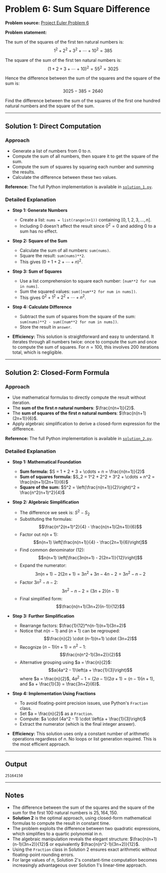 # Problem 6: Sum Square Difference

**Problem source:** [Project Euler Problem 6](https://projecteuler.net/problem=6)

**Problem statement:**

The sum of the squares of the first ten natural numbers is:
$$1^2 + 2^2 + 3^2 + \cdots + 10^2 = 385$$

The square of the sum of the first ten natural numbers is:
$$(1 + 2 + 3 + \cdots + 10)^2 = 55^2 = 3025$$

Hence the difference between the sum of the squares and the square of the sum is:
$$3025 - 385 = 2640$$

Find the difference between the sum of the squares of the first one hundred natural numbers and the square of the sum.

---

## Solution 1: Direct Computation

### Approach

- Generate a list of numbers from $0$ to $n$.
- Compute the sum of all numbers, then square it to get the square of the sum.
- Compute the sum of squares by squaring each number and summing the results.
- Calculate the difference between these two values.

**Reference:** The full Python implementation is available in [`solution_1.py`](solution_1.py).

### Detailed Explanation

- **Step 1: Generate Numbers**
  - Create a list: `nums = list(range(n+1))` containing $[0, 1, 2, 3, \dots, n]$.
  - Including $0$ doesn't affect the result since $0^2 = 0$ and adding $0$ to a sum has no effect.

- **Step 2: Square of the Sum**
  - Calculate the sum of all numbers: `sum(nums)`.
  - Square the result: `sum(nums)**2`.
  - This gives $(0 + 1 + 2 + \cdots + n)^2$.

- **Step 3: Sum of Squares**
  - Use a list comprehension to square each number: `[num**2 for num in nums]`.
  - Sum the squared values: `sum([num**2 for num in nums])`.
  - This gives $0^2 + 1^2 + 2^2 + \cdots + n^2$.

- **Step 4: Calculate Difference**
  - Subtract the sum of squares from the square of the sum: `sum(nums)**2 - sum([num**2 for num in nums])`.
  - Store the result in `answer`.

- **Efficiency:** This solution is straightforward and easy to understand. It iterates through all numbers twice: once to compute the sum and once to compute the sum of squares. For $n = 100$, this involves $200$ iterations total, which is negligible.

---

## Solution 2: Closed-Form Formula

### Approach

- Use mathematical formulas to directly compute the result without iteration.
- The **sum of the first $n$ natural numbers**: $\frac{n(n+1)}{2}$.
- The **sum of squares of the first $n$ natural numbers**: $\frac{n(n+1)(2n+1)}{6}$.
- Apply algebraic simplification to derive a closed-form expression for the difference.

**Reference:** The full Python implementation is available in [`solution_2.py`](solution_2.py).

### Detailed Explanation

- **Step 1: Mathematical Foundation**
  - **Sum formula:** $S = 1 + 2 + 3 + \cdots + n = \frac{n(n+1)}{2}$
  - **Sum of squares formula:** $S_2 = 1^2 + 2^2 + 3^2 + \cdots + n^2 = \frac{n(n+1)(2n+1)}{6}$
  - **Square of the sum:** $S^2 = \left(\frac{n(n+1)}{2}\right)^2 = \frac{n^2(n+1)^2}{4}$

- **Step 2: Algebraic Simplification**
  - The difference we seek is: $S^2 - S_2$
  - Substituting the formulas:
    $$\frac{n^2(n+1)^2}{4} - \frac{n(n+1)(2n+1)}{6}$$
  - Factor out $n(n+1)$:
    $$n(n+1) \left[\frac{n(n+1)}{4} - \frac{2n+1}{6}\right]$$
  - Find common denominator (12):
    $$n(n+1) \left[\frac{3n(n+1) - 2(2n+1)}{12}\right]$$
  - Expand the numerator:
    $$3n(n+1) - 2(2n+1) = 3n^2 + 3n - 4n - 2 = 3n^2 - n - 2$$
  - Factor $3n^2 - n - 2$:
    $$3n^2 - n - 2 = (3n + 2)(n - 1)$$
  - Final simplified form:
    $$\frac{n(n+1)(3n+2)(n-1)}{12}$$

- **Step 3: Further Simplification**
  - Rearrange factors: $\frac{1}{12}*n(n-1)(n+1)(3n+2)$
  - Notice that $n(n-1)$ and $(n+1)$ can be regrouped:
    $$\frac{n}{2} \cdot (n-1)(n+1) \cdot (3n+2)$$
  - Recognize $(n-1)(n+1) = n^2 - 1$:
    $$\frac{n(n^2-1)(3n+2)}{2}$$
  - Alternative grouping using $a = \frac{n}{2}$:
    $$a(4a^2 - 1)\left(a + \frac{1}{3}\right)$$
    where $a = \frac{n}{2}$, $4a^2 - 1 = (2a-1)(2a+1) = (n-1)(n+1)$, and $a + \frac{1}{3} = \frac{3n+2}{6}$.

- **Step 4: Implementation Using Fractions**
  - To avoid floating-point precision issues, use Python's `Fraction` class.
  - Set $a = \frac{n}{2}$ as a `Fraction`.
  - Compute: $a \cdot (4a^2 - 1) \cdot \left(a + \frac{1}{3}\right)$
  - Extract the numerator (which is the final integer answer).

- **Efficiency:** This solution uses only a constant number of arithmetic operations regardless of $n$. No loops or list generation required. This is the most efficient approach.

---

## Output

```
25164150
```

---

## Notes

- The difference between the sum of the squares and the square of the sum for the first $100$ natural numbers is $25{,}164{,}150$.
- **Solution 2** is the optimal approach, using closed-form mathematical formulas to compute the result in constant time.
- The problem exploits the difference between two quadratic expressions, which simplifies to a quartic polynomial in $n$.
- The algebraic manipulation reveals the elegant structure: $\frac{n(n+1)(n-1)(3n+2)}{12}$ or equivalently $\frac{n(n^2-1)(3n+2)}{12}$.
- Using the `Fraction` class in Solution 2 ensures exact arithmetic without floating-point rounding errors.
- For large values of $n$, Solution 2's constant-time computation becomes increasingly advantageous over Solution 1's linear-time approach.
